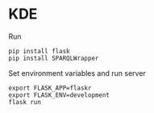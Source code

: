 # KDE

Run
```
pip install flask
pip install SPARQLWrapper
```
Set environment variables and run server
```
export FLASK_APP=flaskr
export FLASK_ENV=development
flask run
```
